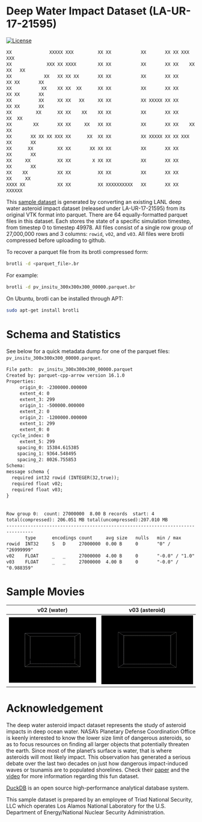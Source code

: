 # Deep Water Impact Dataset (LA-UR-17-21595)

[![License](https://licensebuttons.net/l/by/4.0/88x31.png)](https://creativecommons.org/licenses/by/4.0/)

```
XX              XXXXX XXX         XX XX           XX       XX XX XXX         XXX
XX             XXX XX XXXX        XX XX           XX       XX XX    XX     XX   XX
XX            XX   XX XX XX       XX XX           XX       XX XX      XX XX       XX
XX           XX    XX XX  XX      XX XX           XX       XX XX      XX XX       XX
XX          XX     XX XX   XX     XX XX           XX XXXXX XX XX      XX XX       XX
XX         XX      XX XX    XX    XX XX           XX       XX XX     XX  XX
XX        XX       XX XX     XX   XX XX           XX       XX XX    XX   XX
XX       XX XX XX XXX XX      XX  XX XX           XX XXXXX XX XX XXX     XX       XX
XX      XX         XX XX       XX XX XX           XX       XX XX         XX       XX
XX     XX          XX XX        X XX XX           XX       XX XX         XX       XX
XX    XX           XX XX          XX XX           XX       XX XX          XX     XX
XXXX XX            XX XX          XX XXXXXXXXXX   XX       XX XX            XXXXXX
```

This [sample dataset](data) is generated by converting an existing LANL deep water asteroid impact dataset (released under LA-UR-17-21595) from its original VTK format into parquet. There are 64 equally-formatted parquet files in this dataset. Each stores the state of a specific simulation timestep, from timestep 0 to timestep 49978. All files consist of a single row group of 27,000,000 rows and 3 columns: `rowid`, `v02`, and `v03`. All files were brotli compressed before uploading to github.

To recover a parquet file from its brotli compressed form:

```bash
brotli -d <parquet_file>.br
```

For example:

```bash
brotli -d pv_insitu_300x300x300_00000.parquet.br
```

On Ubuntu, brotli can be installed through APT:

```bash
sudo apt-get install brotli
```

# Schema and Statistics

See below for a quick metadata dump for one of the parquet files: `pv_insitu_300x300x300_00000.parquet`.

```
File path:  pv_insitu_300x300x300_00000.parquet
Created by: parquet-cpp-arrow version 16.1.0
Properties:
     origin_0: -2300000.000000
     extent_4: 0
     extent_3: 299
     origin_1: -500000.000000
     extent_2: 0
     origin_2: -1200000.000000
     extent_1: 299
     extent_0: 0
  cycle_index: 0
     extent_5: 299
    spacing_0: 15384.615385
    spacing_1: 9364.548495
    spacing_2: 8026.755853
Schema:
message schema {
  required int32 rowid (INTEGER(32,true));
  required float v02;
  required float v03;
}


Row group 0:  count: 27000000  8.00 B records  start: 4  total(compressed): 206.051 MB total(uncompressed):207.010 MB 
--------------------------------------------------------------------------------
       type      encodings count     avg size   nulls   min / max
rowid  INT32     S   D     27000000  0.00 B     0       "0" / "26999999"
v02    FLOAT     _   _     27000000  4.00 B     0       "-0.0" / "1.0"
v03    FLOAT     _   _     27000000  4.00 B     0       "-0.0" / "0.988359"

```

# Sample Movies

| v02 (water) | v03 (asteroid) |
| :---: | :---: |
| ![water](v02.gif) | ![asteroid](v03.gif) |

# Acknowledgement

The deep water asteroid impact dataset represents the study of asteroid impacts in deep ocean water. NASA’s Planetary Defense Coordination Office is keenly interested to know the lower size limit of dangerous asteroids, so as to focus resources on finding all larger objects that potentially threaten the earth. Since most of the planet’s surface is water, that is where asteroids will most likely impact. This observation has generated a serious debate over the last two decades on just how dangerous impact-induced waves or tsunamis are to populated shorelines. Check their [paper](https://datascience.dsscale.org/wp-content/uploads/2017/08/VisualizationAndAnalysisOfThreatsFromAsteroidOceanImpacts.pdf) and the [video](https://www.youtube.com/watch?v=yeXcgnj8AG0) for more information regarding this fun dataset.

[DuckDB](https://duckdb.org/) is an open source high-performance analytical database system.

This sample dataset is prepared by an employee of Triad National Security, LLC which operates Los Alamos National Laboratory for the U.S. Department of Energy/National Nuclear Security Administration.

